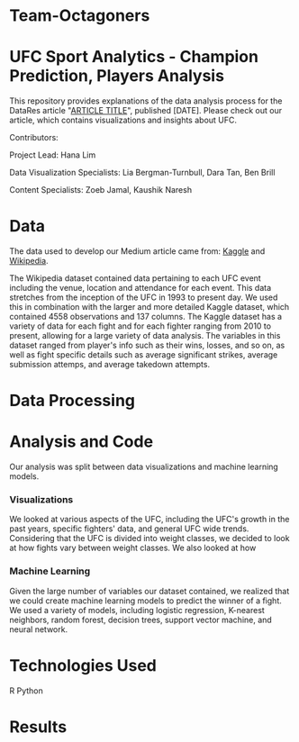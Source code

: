 # Team-Octagoners
# UFC Sport Analytics - Champion Prediction, Players Analysis 
This repository provides explanations of the data analysis process for the DataRes article "[ARTICLE TITLE](URL)", published [DATE]. Please check out our article, which contains visualizations and insights about UFC.

Contributors: 

Project Lead: Hana Lim

Data Visualization Specialists: Lia Bergman-Turnbull, Dara Tan, Ben Brill 

Content Specialists: Zoeb Jamal, Kaushik Naresh 

# Data
The data used to develop our Medium article came from: [Kaggle](https://www.kaggle.com/mdabbert/ultimate-ufc-dataset) and [Wikipedia](https://en.wikipedia.org/wiki/List_of_UFC_events). 

The Wikipedia dataset contained data pertaining to each UFC event including the venue, location and attendance for each event. This data stretches from the inception of the UFC in 1993 to present day. We used this in combination with the larger and more detailed Kaggle dataset, which contained 4558 observations and 137 columns. The Kaggle dataset has a variety of data for each fight and for each fighter ranging from 2010 to present, allowing for a large variety of data analysis. The variables in this dataset ranged from player's info such as their wins, losses, and so on, as well as fight specific details such as average significant strikes, average submission attemps, and average takedown attempts. 


# Data Processing 

# Analysis and Code 
Our analysis was split between data visualizations and machine learning models.

### Visualizations
We looked at various aspects of the UFC, including the UFC's growth in the past years, specific fighters' data, and general UFC wide trends. Considering that the UFC is divided into weight classes, we decided to look at how fights vary between weight classes. We also looked at how 

### Machine Learning
Given the large number of variables our dataset contained, we realized that we could create machine learning models to predict the winner of a fight. We used a variety of models, including logistic regression, K-nearest neighbors, random forest, decision trees, support vector machine, and neural network.

# Technologies Used 
R
Python 

# Results 
